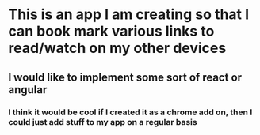 # This is an app I am creating so that I can book mark various links to read/watch on my other devices
## I would like to implement some sort of react or angular
### I think it would be cool if I created it as a chrome add on, then I could just add stuff to my app on a regular basis
